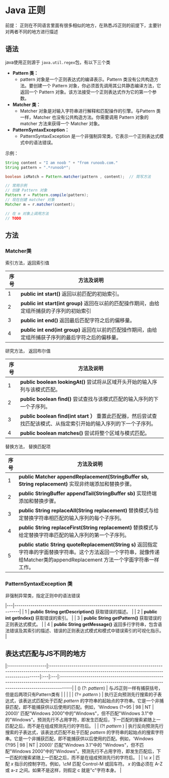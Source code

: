 # Java 正则

前提： 正则在不同语言里面有很多相似的地方，在熟悉JS正则的前提下，主要针对两者不同的地方进行描述

## 语法
java使用正则源于 `java.util.regex`包，有以下三个类

* **Pattern 类：**
  * pattern 对象是一个正则表达式的编译表示。Pattern 类没有公共构造方法。要创建一个 Pattern 对象，你必须首先调用其公共静态编译方法，它返回一个 Pattern 对象。该方法接受一个正则表达式作为它的第一个参数。
* **Matcher 类：**
  * Matcher 对象是对输入字符串进行解释和匹配操作的引擎。与Pattern 类一样，Matcher 也没有公共构造方法。你需要调用 Pattern 对象的 matcher 方法来获得一个 Matcher 对象。
* **PatternSyntaxException：**
  * PatternSyntaxException 是一个非强制异常类，它表示一个正则表达式模式中的语法错误。


示例：
```java
String content = "I am noob " + "from runoob.com."
String pattern = ".*runoob*";

boolean isMatch = Pattern.matcher(pattern , content);  // 简写方法

// 常用示例
// 创建 Pattern 对象 
Pattern r = Pattern.compile(pattern); 
// 现在创建 matcher 对象 
Matcher m = r.matcher(content);

// 在 m 对象上调用方法
// TODO

```

## 方法
### Matcher类
索引方法，返回索引值

| **序号** | **方法及说明**                                                         |
|--------|-------------------------------------------------------------------|
| 1      | **public int start()** 返回以前匹配的初始索引。                               |
| 2      | **public int start(int group)** 返回在以前的匹配操作期间，由给定组所捕获的子序列的初始索引     |
| 3      | **public int end()** 返回最后匹配字符之后的偏移量。                              |
| 4      | **public int end(int group)** 返回在以前的匹配操作期间，由给定组所捕获子序列的最后字符之后的偏移量。 |

研究方法， 返回布尔值

| **序号** | **方法及说明**                                                         |
|---|---------------------------------------------------------------------------------|
| 1 | **public boolean lookingAt()** 尝试将从区域开头开始的输入序列与该模式匹配。                           |
| 2 | **public boolean find()** 尝试查找与该模式匹配的输入序列的下一个子序列。                               |
| 3 | **public boolean find(int start** **）** 重置此匹配器，然后尝试查找匹配该模式、从指定索引开始的输入序列的下一个子序列。 |
| 4 | **public boolean matches()** 尝试将整个区域与模式匹配。                                      |


替换方法， 替换匹配项

| **序号** | **方法及说明**                                                                                                                      |
|--------|--------------------------------------------------------------------------------------------------------------------------------|
| 1      | **public Matcher appendReplacement(StringBuffer sb, String replacement)** 实现非终端添加和替换步骤。                                        |
| 2      | **public StringBuffer appendTail(StringBuffer sb)** 实现终端添加和替换步骤。                                                               |
| 3      | **public String replaceAll(String replacement)** 替换模式与给定替换字符串相匹配的输入序列的每个子序列。                                                   |
| 4      | **public String replaceFirst(String replacement)** 替换模式与给定替换字符串匹配的输入序列的第一个子序列。                                                 |
| 5      | **public static String quoteReplacement(String s)** 返回指定字符串的字面替换字符串。这个方法返回一个字符串，就像传递给Matcher类的appendReplacement 方法一个字面字符串一样工作。 |

### PatternSyntaxException 类
非强制异常类，指定正则中的语法错误

|---|--------------------------------------------------------------------------------|
| 1 | **public String getDescription()** 获取错误的描述。                                    |
| 2 | **public int getIndex()** 获取错误的索引。                                             |
| 3 | **public String getPattern()** 获取错误的正则表达式模式。                                   |
| 4 | **public String getMessage()** 返回多行字符串，包含语法错误及其索引的描述、错误的正则表达式模式和模式中错误索引的可视化指示。 |

## 表达式匹配与JS不同的地方

|:-------------------|:-------------------------------------------------------------------------------------------------------------------------------------------------------|:---|:---|:------------------------------------------------------------------------------------------------------------------------------------------------------------------|
| ()  (?: *pattern*) | 与JS正则一样有捕获括号，但是后两项只有Pattern类有                                                                                                          |    |    |                                                                                                                                                                   |
| (?= *pattern* )    | 执行正向预测先行搜索的子表达式，该表达式匹配处于匹配 *pattern*  的字符串的起始点的字符串。它是一个非捕获匹配，即不能捕获供以后使用的匹配。例如，'Windows (?=95      | 98 | NT | 2000)' 匹配"Windows 2000"中的"Windows"，但不匹配"Windows 3.1"中的"Windows"。预测先行不占用字符，即发生匹配后，下一匹配的搜索紧随上一匹配之后，而不是在组成预测先行的字符后。  |
| (?! *pattern* )    | 执行反向预测先行搜索的子表达式，该表达式匹配不处于匹配 *pattern*  的字符串的起始点的搜索字符串。它是一个非捕获匹配，即不能捕获供以后使用的匹配。例如，'Windows (?!95 | 98 | NT | 2000)' 匹配"Windows 3.1"中的 "Windows"，但不匹配"Windows 2000"中的"Windows"。预测先行不占用字符，即发生匹配后，下一匹配的搜索紧随上一匹配之后，而不是在组成预测先行的字符后。 |
| \\c *x*            | 匹配 *x*  指示的控制字符。例如，\\cM 匹配 Control-M 或回车符。 *x*  的值必须在 A-Z 或 a-z 之间。如果不是这样，则假定 c 就是"c"字符本身。 |
